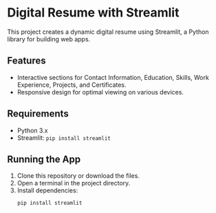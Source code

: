# Digital Resume with Streamlit

This project creates a dynamic digital resume using Streamlit, a Python library for building web apps.

## Features

- Interactive sections for Contact Information, Education, Skills, Work Experience, Projects, and Certificates.
- Responsive design for optimal viewing on various devices.

## Requirements

- Python 3.x
- Streamlit: `pip install streamlit`

## Running the App

1. Clone this repository or download the files.
2. Open a terminal in the project directory.
3. Install dependencies:
   ```bash
   pip install streamlit
